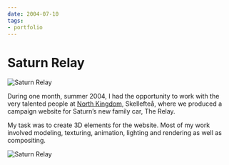 ```yaml
---
date: 2004-07-10
tags:
- portfolio
---
```


# Saturn Relay

![Saturn Relay](/static/saturn/saturn.png)

During one month, summer 2004, I had the opportunity to work with the very talented people at [North Kingdom](http://www.northkingdom.com), Skellefteå, where we produced a campaign website for Saturn’s new family car, The Relay. 

<!-- more -->

My task was to create 3D elements for the website. Most of my work involved modeling, texturing, animation, lighting and rendering as well as compositing.

![Saturn Relay](/static/saturn/saturn_grid.jpg)